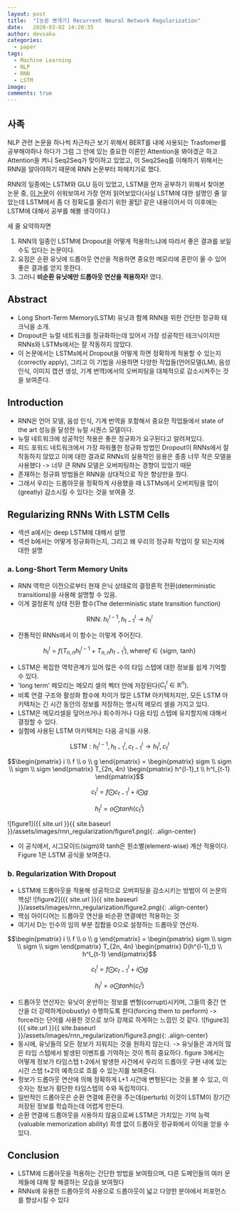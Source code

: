 ```yaml
---
layout: post
title:  "[논문 뽀개기] Recurrent Neural Network Regularization"
date:   2020-03-02 14:20:35
author: devsaka
categories:
  - paper
tags:
  - Machine Learning
  - NLP
  - RNN
  - LSTM
image:
comments: true
---
```


## 사족
NLP 관련 논문을 하나씩 차근차근 보기 위해서 BERT를 내에 사용되는 Trasfomer를 공부해야하나 하다가 그럼 그 안에 있는 중요한 이론인 Attention을 봐야겠군 하고 Attention을 켜니 Seq2Seq가 맞이하고 있었고, 이 Seq2Seq를 이해하기 위해서는 RNN을 알아야하기 때문에 RNN 논문부터 파헤치기로 했다.

RNN의 일종에는 LSTM와 GLU 등이 있었고, LSTM을 먼저 공부하기 위해서 찾아본 논문 중, [이 논문](https://arxiv.org/abs/1409.2329)이 쉬워보여서 가장 먼저 읽어보았다(사실 LSTM에 대한 설명인 줄 알았는데 LSTM에서 좀 더 정확도를 올리기 위한 꿀팁! 같은 내용이어서 이 이후에는 LSTM에 대해서 공부를 해볼 생각이다.)

세 줄 요약하자면 
1. RNN의 일종인 LSTM에 Dropout을 어떻게 적용하느냐에 따라서 좋은 결과를 보일 수도 있다는 논문이다. 
2. 요점은 순환 유닛에 드롭아웃 연산을 적용하면 중요한 메모리에 혼란이 올 수 있어 좋은 결과를 얻지 못한다.
3. 그러니 **비순환 유닛에만 드롭아웃 연산을 적용하자!** 였다.



## Abstract
- Long Short-Term Memory(LSTM) 유닛과 함께 RNN을 위한 간단한 정규화 테크닉을 소개.
- Dropout은 뉴럴 네트워크를 정규화하는데 있어서 가장 성공적인 테크닉이지만 RNNs와 LSTMs에서는 잘 작동하지 않았다.
- 이 논문에서는 LSTMs에서 Dropout을 어떻게 하면 정확하게 적용할 수 있는지(correctly apply), 그리고 이 기법을 사용하면 다양한 작업들(언어모델(LM), 음성 인식, 이미지 캡션 생성, 기계 번역)에서의 오버피팅을 대체적으로 감소시켜주는 것을 보여준다.

## Introduction
- RNN은 언어 모델, 음성 인식, 기계 번역을 포함해서 중요한 작업들에서 state of the art 성능을 달성한 뉴럴 시퀀스 모델이다.
- 뉴럴 네트워크에 성공적인 적용은 좋은 정규화가 요구된다고 알려져있다. 
- 피드 포워드 네트워크에서 가장 파워풀한 정규화 방법인 Dropout이 RNNs에서 잘 작동하지 않았고 이에 대한 결과로 RNNs의 실용적인 응용은 종종 너무 작은 모델을 사용했다 -> 너무 큰 RNN 모델은 오버피팅하는 경향이 있었기 때문
- 존재하는 정규화 방법들은 RNN을 상대적으로 작은 향상만을 줬다.
- 그래서 우리는 드롭아웃을 정확하게 사용했을 때 LSTMs에서 오버피팅을 많이(greatly) 감소시킬 수 있다는 것을 보여줄 것.


## Regularizing RNNs With LSTM Cells
- 섹션 a에서는 deep LSTM에 대해서 설명
- 섹션 b에서는 어떻게 정규화하는지, 그리고 왜 우리의 정규화 작업이 잘 되는지에 대한 설명

### a. Long-Short Term Memory Units
- RNN 역학은 이전으로부터 현재 은닉 상태로의 결정론적 전환(deterministic transitions)을 사용해 설명할 수 있음.
- 이게 결정론적 상태 전환 함수(The deterministic state transition function)

$$\text{RNN: }h^{l-1}_t, h^{l}_{t-1} \rightarrow h^{l}_{t}$$

- 전통적인 RNNs에서 이 함수는 이렇게 주어진다.

$$h^{l}_{t} = f(T_{n,n}h^{l-1}_t + T_{n,n}h^{l}_{t-1}), \text{where} f \in \{\text{sigm, tanh}\}$$

- LSTM은 복잡한 역학관계가 있어 많은 수의 타임 스텝에 대한 정보를 쉽게 기억할 수 있다.
- 'long term' 메모리는 메모리 셀의 벡터 안에 저장된다($C^l_t \in \mathbb{R}^n$).
- 비록 연결 구조와 활성화 함수에 차이가 많은 LSTM 아키텍처지만, 모든 LSTM 아키텍처는 긴 시간 동안의 정보를 저장하는 명시적 메모리 셀을 가지고 있다.
- LSTM은 메모리셀을 덮어쓰거나 회수하거나 다음 타임 스텝에 유지할지에 대해서 결정할 수 있다.
- 실험에 사용된 LSTM 아키텍처는 다음 공식을 사용.

$$\text{LSTM} : h^{l-1}_{t}, h^{l}_{t-1}, c^{l}_{t-1} \rightarrow h^l_t, c^l_t$$

$$\begin{pmatrix} i \\ f \\ o \\ g \end{pmatrix} = \begin{pmatrix} sigm \\ sigm \\ sigm \\ sigm \end{pmatrix} T_{2n, 4n} \begin{pmatrix} h^{l-1}_t \\ h^l_{t-1} \end{pmatrix}$$

$$c^l_t = f \bigodot c^l_{t-1} + i \bigodot g$$

$$h^l_t = o \bigodot tanh(c^l_t)$$

  ![figure1]({{ site.url }}{{ site.baseurl }}/assets/images/rnn_regularization/figure1.png){: .align-center}
- 이 공식에서, 시그모이드(sigm)와 tanh은 원소별(element-wise) 계산 적용이다. Figure 1은 LSTM 공식을 보여준다.

### b. Regularization With Dropout
- LSTM에 드롭아웃을 적용해 성공적으로 오버피팅을 감소시키는 방법이 이 논문의 핵심!
![figure2]({{ site.url }}{{ site.baseurl }}/assets/images/rnn_regularization/figure2.png){: .align-center}
- 핵심 아이디어는 드롭아웃 연산을 비순환 연결에만 적용하는 것
- 여기서 D는 인수의 임의 부분 집합을 0으로 설정하는 드롭아웃 연산자.

$$\begin{pmatrix} i \\ f \\ o \\ g \end{pmatrix} = \begin{pmatrix} sigm \\ sigm \\ sigm \\ sigm \end{pmatrix} T_{2n, 4n} \begin{pmatrix} D(h^{l-1}_t) \\ h^l_{t-1} \end{pmatrix}$$

$$c^l_t = f \bigodot c^l_{t-1} + i \bigodot g$$

$$h^l_t = o \bigodot tanh(c^l_t)$$

- 드롭아웃 연산자는 유닛이 운반하는 정보를 변형(corrupt)시키며, 그들의 중간 연산을 더 강력하게(robustly) 수행하도록 한다(forcing them to perform) -> force라는 단어를 사용한 것으로 보아 강제로 하게하는 느낌인 것 같다.
![figure3]({{ site.url }}{{ site.baseurl }}/assets/images/rnn_regularization/figure3.png){: .align-center}
- 동시에, 유닛들의 모든 정보가 지워지는 것을 원하지 않는다. -> 유닛들은 과거의 많은 타임 스텝에서 발생된 이벤트를 기억하는 것이 특히 중요하다. figure 3에서는 어떻게 정보가 타임스텝 t-2에서 발생한 사건에서 우리의 드롭아웃 구현 내에 있는 시간 스탭 t+2의 예측으로 흐를 수 있는지를 보여준다.
- 정보가 드롭아웃 연산에 의해 정확하게 L+1 시간에 변형된다는 것을 볼 수 있고, 이 숫자는 정보가 횡단한 타임스텝의 수와 독립적이다.
- 일반적인 드롭아웃은 순환 연결에 혼란을 주는데(perturb) 이것이 LSTM이 장기간 저장된 정보를 학습하는데 어렵게 만든다.
- 순환 연결에 드롭아웃을 사용하지 않음으로써 LSTM은 가치있는 기억 능력(valuable memorization ability) 희생 없이 드롭아웃 정규화에서 이익을 얻을 수 있다.

## Conclusion
- LSTM에 드롭아웃을 적용하는 간단한 방법을 보여줬으며, 다른 도메인들의 여러 문제들에 대해 잘 해결하는 모습을 보여줬다
- RNNs에 유용한 드롭아웃의 사용으로 드롭아웃이 넓고 다양한 분야에서 퍼포먼스를 향상시킬 수 있다